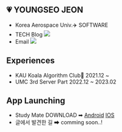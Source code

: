 
## 💗 YOUNGSEO JEON
- Korea Aerospace Univ.✈️ SOFTWARE
- TECH Blog <a href="https://youngseo-computerblog.tistory.com/"><img src="https://img.shields.io/badge/Tistory-000000?style=flat-square&logo=Blogger&logoColor=white"/></a>
- Email <a href="20wjsdudtj@gmail.com"><img src="https://img.shields.io/badge/Gmail-EA4335?style=flat-square&logoColor=white"/></a>

## Experiences
- KAU Koala Algorithm Club🐨 2021.12 ~
- UMC 3rd Server Part 2022.12 ~ 2023.02
 
## App Launching
- Study Mate DOWNLOAD ➡ [Android](https://play.google.com/store/apps/details?id=kr.youngminz.learningmate)  [IOS](https://apps.apple.com/kr/app/%EC%8A%A4%ED%84%B0%EB%94%94-%EB%A9%94%EC%9D%B4%ED%8A%B8/id6449399069)
- 글에서 발견한 길 ➡ comming soon..!
